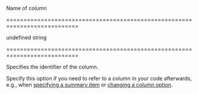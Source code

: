 <!--**
/*-------------------------------------------
    Auto-generated file. Do not modify.
-------------------------------------------

**-->
<!--d-->Name of column<!--/d-->
===========================================================================
<!--default-->undefined<!--/default-->
<!--type-->string<!--/type-->
===========================================================================

<!--shortDescription-->
Specifies the identifier of the column.
<!--/shortDescription-->

<!--fullDescription-->
Specify this option if you need to refer to a column in your code afterwards, e.g., when [specifying a summary item](/Documentation/ApiReference/UI_Widgets/dxDataGrid/Configuration/summary/groupItems/#column) or [changing a column option](/Documentation/ApiReference/UI_Widgets/dxDataGrid/Methods/#columnOptionid_optionName_optionValue).
<!--/fullDescription-->
